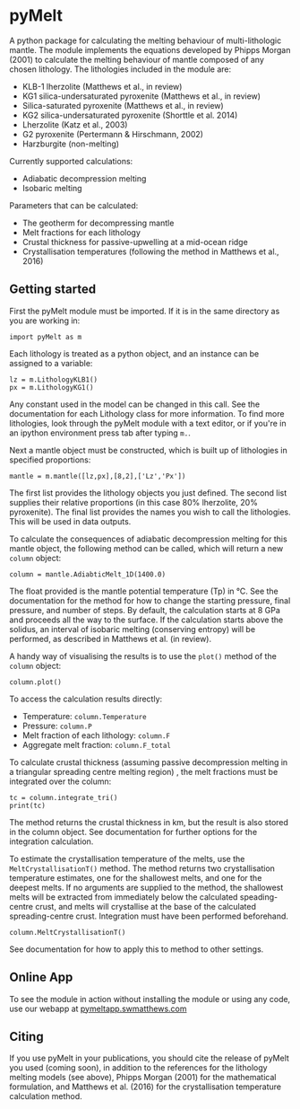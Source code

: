 # pyMelt
A python package for calculating the melting behaviour of multi-lithologic mantle. The module implements the equations developed by Phipps Morgan (2001) to calculate the melting behaviour of mantle composed of any chosen lithology. The lithologies included in the module are:
- KLB-1 lherzolite (Matthews et al., in review)
- KG1 silica-undersaturated pyroxenite (Matthews et al., in review) 
- Silica-saturated pyroxenite (Matthews et al., in review) 
- KG2 silica-undersaturated pyroxenite (Shorttle et al. 2014)
- Lherzolite (Katz et al., 2003)
- G2 pyroxenite (Pertermann & Hirschmann, 2002)
- Harzburgite (non-melting)

Currently supported calculations:
- Adiabatic decompression melting
- Isobaric melting

Parameters that can be calculated:
- The geotherm for decompressing mantle
- Melt fractions for each lithology
- Crustal thickness for passive-upwelling at a mid-ocean ridge
- Crystallisation temperatures (following the method in Matthews et al., 2016)

## Getting started
First the pyMelt module must be imported. If it is in the same directory as you are working in:
```
import pyMelt as m
```
Each lithology is treated as a python object, and an instance can be assigned to a variable:
```
lz = m.LithologyKLB1()
px = m.LithologyKG1()
```  
Any constant used in the model can be changed in this call. See the documentation for each Lithology class for more information. To find more lithologies, look through the pyMelt module with a text editor, or if you're in an ipython environment press tab after typing `m.`.

Next a mantle object must be constructed, which is built up of lithologies in specified proportions:
``` 
mantle = m.mantle([lz,px],[8,2],['Lz','Px'])
```
The first list provides the lithology objects you just defined. The second list supplies their relative proportions (in this case 80% lherzolite, 20% pyroxenite). The final list provides the names you wish to call the lithologies. This will be used in data outputs.

To calculate the consequences of adiabatic decompression melting for this mantle object, the following method can be called, which will return a new `column` object:
```
column = mantle.AdiabticMelt_1D(1400.0)
```
The float provided is the mantle potential temperature (Tp) in °C. See the documentation for the method for how to change the starting pressure, final pressure, and number of steps. By default, the calculation starts at 8 GPa and proceeds all the way to the surface. If the calculation starts above the solidus, an interval of isobaric melting (conserving entropy) will be performed, as described in Matthews et al. (in review).

A handy way of visualising the results is to use the `plot()` method of the `column` object:
```
column.plot()
```
To access the calculation results directly:
- Temperature: `column.Temperature`
- Pressure: `column.P`
- Melt fraction of each lithology: `column.F`
- Aggregate melt fraction: `column.F_total`

To calculate crustal thickness (assuming passive decompression melting in a triangular spreading centre melting region) , the melt fractions must be integrated over the column:
```
tc = column.integrate_tri()
print(tc)
```
The method returns the crustal thickness in km, but the result is also stored in the column object. See documentation for further options for the integration calculation.

To estimate the crystallisation temperature of the melts, use the `MeltCrystallisationT()` method. The method returns two crystallisation temperature estimates, one for the shallowest melts, and one for the deepest melts. If no arguments are supplied to the method, the shallowest melts will be extracted from immediately below the calculated speading-centre crust, and melts will crystallise at the base of the calculated spreading-centre crust. Integration must have been performed beforehand. 
```
column.MeltCrystallisationT()
```
See documentation for how to apply this to method to other settings. 

## Online App
To see the module in action without installing the module or using any code, use our webapp at [pymeltapp.swmatthews.com](http://pymeltapp.swmatthews.com)

## Citing
If you use pyMelt in your publications, you should cite the release of pyMelt you used (coming soon), in addition to the references for the lithology melting models (see above), Phipps Morgan (2001) for the mathematical formulation, and Matthews et al. (2016) for the crystallisation temperature calculation method.
